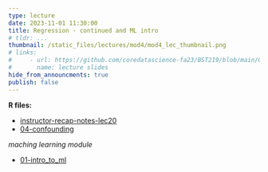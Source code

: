 ```yaml
---
type: lecture
date: 2023-11-01 11:30:00
title: Regression - continued and ML intro
# tldr: ...
thumbnail: /static_files/lectures/mod4/mod4_lec_thumbnail.png
# links:
#     - url: https://github.com/coredatascience-fa23/BST219/blob/main/00_course_introduction/Lecture_01.pdf
#       name: lecture slides
hide_from_announcments: true
publish: false
---
```

**R files:**
- [instructor-recap-notes-lec20](https://github.com/coredatascience-fa23/BST219/blob/main/instructor_lecture-recap-notes/instructor_notes_lec20.Rmd)
- [04-confounding](https://github.com/coredatascience-fa23/BST219/blob/main/05_probability-and-regression/04_confounding.Rmd)

_maching learning module_
- [01-intro_to_ml](https://github.com/coredatascience-fa23/BST219/blob/main/06_machine-learning/01_intro-ml.Rmd)


